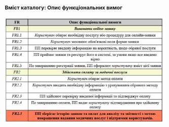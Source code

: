 ### Вміст каталогу: Опис функціональних вимог
![](https://github.com/oleksandrblazhko/ai-212-gurbin/blob/Laboratory_work_3/1.4-FuncNonFuncRequirements/1.4.1-FR/%D0%A2%D0%B0%D0%B1%D0%BB%D0%B8%D1%86%D1%8F%201.2.-%D0%9E%D0%BF%D0%B8%D1%81%20%D1%84%D1%83%D0%BD%D0%BA%D1%86%D1%96%D0%BE%D0%BD%D0%B0%D0%BB%D1%8C%D0%BD%D0%B8%D1%85%20%D0%B2%D0%B8%D0%BC%D0%BE%D0%B3.jpeg?raw=true)
